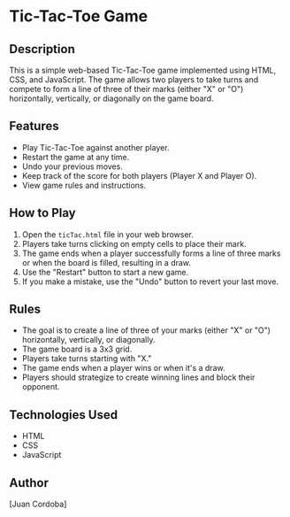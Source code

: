 # Tic-Tac-Toe Game

## Description

This is a simple web-based Tic-Tac-Toe game implemented using HTML, CSS, and JavaScript. The game allows two players to take turns and compete to form a line of three of their marks (either "X" or "O") horizontally, vertically, or diagonally on the game board.

## Features

- Play Tic-Tac-Toe against another player.
- Restart the game at any time.
- Undo your previous moves.
- Keep track of the score for both players (Player X and Player O).
- View game rules and instructions.

## How to Play

1. Open the `ticTac.html` file in your web browser.
2. Players take turns clicking on empty cells to place their mark.
3. The game ends when a player successfully forms a line of three marks or when the board is filled, resulting in a draw.
4. Use the "Restart" button to start a new game.
5. If you make a mistake, use the "Undo" button to revert your last move.

## Rules

- The goal is to create a line of three of your marks (either "X" or "O") horizontally, vertically, or diagonally.
- The game board is a 3x3 grid.
- Players take turns starting with "X."
- The game ends when a player wins or when it's a draw.
- Players should strategize to create winning lines and block their opponent.

## Technologies Used

- HTML
- CSS
- JavaScript

## Author

[Juan Cordoba]

